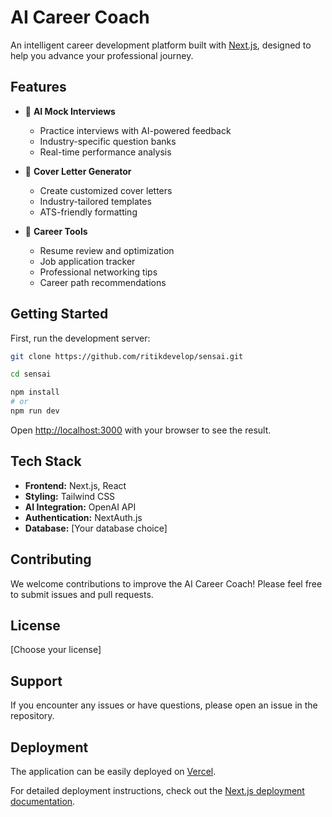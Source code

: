 # AI Career Coach

An intelligent career development platform built with [Next.js](https://nextjs.org), designed to help you advance your professional journey.

## Features

- 🎯 **AI Mock Interviews**
  - Practice interviews with AI-powered feedback
  - Industry-specific question banks
  - Real-time performance analysis

- 📝 **Cover Letter Generator**
  - Create customized cover letters
  - Industry-tailored templates
  - ATS-friendly formatting

- 💼 **Career Tools**
  - Resume review and optimization
  - Job application tracker
  - Professional networking tips
  - Career path recommendations

## Getting Started

First, run the development server:

```bash
git clone https://github.com/ritikdevelop/sensai.git

cd sensai
```

```bash
npm install
# or
npm run dev
```

Open [http://localhost:3000](http://localhost:3000) with your browser to see the result.

## Tech Stack

- **Frontend:** Next.js, React
- **Styling:** Tailwind CSS
- **AI Integration:** OpenAI API
- **Authentication:** NextAuth.js
- **Database:** [Your database choice]

## Contributing

We welcome contributions to improve the AI Career Coach! Please feel free to submit issues and pull requests.

## License

[Choose your license]

## Support

If you encounter any issues or have questions, please open an issue in the repository.

## Deployment

The application can be easily deployed on [Vercel](https://vercel.com/new?utm_medium=default-template&filter=next.js&utm_source=create-next-app&utm_campaign=create-next-app-readme).

For detailed deployment instructions, check out the [Next.js deployment documentation](https://nextjs.org/docs/app/building-your-application/deploying).
